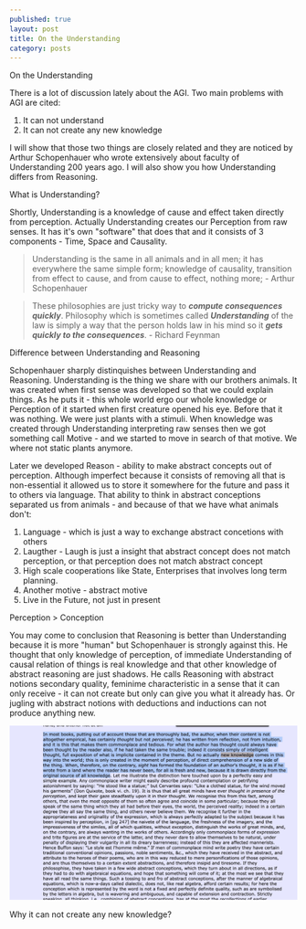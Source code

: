 ```yaml
---
published: true
layout: post
title: On the Understanding
category: posts
---
```


On the Understanding

There is a lot of discussion lately about the AGI. Two main problems with AGI are cited: 

1. It can not understand
2. It can not create any new knowledge

I will show that those two things are closely related and they are noticed by Arthur Schopenhauer who wrote extensively about faculty of Understanding 200 years ago. I will also show you how Understanding differs from Reasoning.

What is Understanding?

Shortly, Understanding is a knowledge of cause and effect taken directly from perception. Actually Understanding creates our Perception from raw senses. It has it's own "software" that does that and it consists of 3 components - Time, Space and Causality.

> Understanding is the same in all animals and in all men; it has everywhere the same simple form; knowledge of causality, transition from effect to cause, and from cause to effect, nothing more; - Arthur Schopenhauer

> These philosophies are just tricky way to ***compute consequences quickly***. Philosophy which is sometimes called ***Understanding*** of the law is simply a way that the person holds law in his mind so it ***gets quickly to the consequences***. - Richard Feynman


Difference between Understanding and Reasoning

Schopenhauer sharply distinquishes between Understanding and Reasoning. Understanding is the thing we share with our brothers animals. It was created when first sense was developed so that we could explain things. As he puts it - this whole world ergo our whole knowledge or Perception of it started when first creature opened his eye. Before that it was nothing. We were just plants with a stimuli. When knowledge was created through Understanding interpreting raw senses then we got something call Motive - and we started to move in search of that motive. We where not static plants anymore.

Later we developed Reason - ability to make abstract concepts out of perception. Although imperfect because it consists of removing all that is non-essential it allowed us to store it somewhere for the future and pass it to others via language. That ability to think in abstract conceptions separated us from animals - and because of that we have what animals don't:

1. Language - which is just a way to exchange abstract concetions with others
2. Laugther - Laugh is just a insight that abstract concept does not match perception, or that perception does not match abstract concept
3. High scale cooperations like State, Enterprises that involves long term planning.
4. Another motive - abstract motive
5. Live in the Future, not just in present

Perception > Conception

You may come to conclusion that Reasoning is better than Understanding because it is more "human" but Schopenhauer is strongly against this. He thought that only knowledge of perception, of immediate Understanding of causal relation of things is real knowledge and that other knowledge of abstract reasoning are just shadows. He calls Reasoning with abstract notions secondary quality, feminime characteristic in a sense that it can only receive  - it can not create but only can give you what it already has. Or jugling with abstract notions with deductions and inductions can not produce anything new.

![SOP](https://raw.githubusercontent.com/aleksandar-b/blog/gh-pages/_posts/Fnf_kHMXwBcKHi7.jpeg)

Why it can not create any new knowledge?




